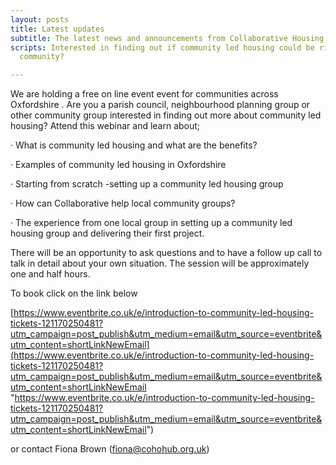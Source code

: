 ```yaml
---
layout: posts
title: Latest updates
subtitle: The latest news and announcements from Collaborative Housing
scripts: Interested in finding out if community led housing could be right for your
  community?

---
```

We are holding a free on line event event for communities across Oxfordshire . Are you a parish council, neighbourhood planning group or other community group interested in finding out more about community led housing?  Attend this webinar and learn about;

· What is community led housing and what are the benefits?

· Examples of community led housing in Oxfordshire

· Starting from scratch -setting up a community led housing group

· How can Collaborative help local community groups?

· The experience from one local group in setting up a community led housing group and delivering their first project.

There will be an opportunity to ask questions and to have a follow up call to talk in detail about your own situation. The session will be approximately one and half hours.

To book click on the link below 

[https://www.eventbrite.co.uk/e/introduction-to-community-led-housing-tickets-121170250481?utm_campaign=post_publish&utm_medium=email&utm_source=eventbrite&utm_content=shortLinkNewEmail](https://www.eventbrite.co.uk/e/introduction-to-community-led-housing-tickets-121170250481?utm_campaign=post_publish&utm_medium=email&utm_source=eventbrite&utm_content=shortLinkNewEmail "https://www.eventbrite.co.uk/e/introduction-to-community-led-housing-tickets-121170250481?utm_campaign=post_publish&utm_medium=email&utm_source=eventbrite&utm_content=shortLinkNewEmail")

or contact Fiona Brown (fiona@cohohub.org.uk) 